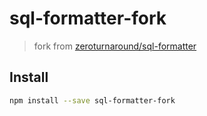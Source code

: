 # sql-formatter-fork
> fork from [zeroturnaround/sql-formatter](https://github.com/zeroturnaround/sql-formatter)

## Install

```bash
npm install --save sql-formatter-fork
```
